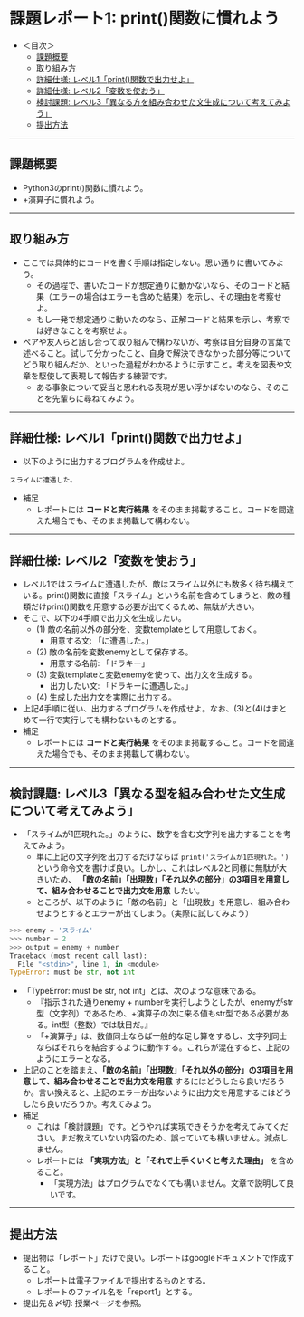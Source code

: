 # 課題レポート1: print()関数に慣れよう

- ＜目次＞
  - <a href="#abst">課題概要</a>
  - <a href="#howto">取り組み方</a>
  - <a href="#level1">詳細仕様: レベル1「print()関数で出力せよ」</a>
  - <a href="#level2">詳細仕様: レベル2「変数を使おう」</a>
  - <a href="#level3">検討課題: レベル3「異なる方を組み合わせた文生成について考えてみよう」</a>
  - <a href="#upload">提出方法</a>

<hr>

## <a name="abst">課題概要</a>
- Python3のprint()関数に慣れよう。
- +演算子に慣れよう。

<hr>

## <a name="howto">取り組み方</a>
- ここでは具体的にコードを書く手順は指定しない。思い通りに書いてみよう。
  - その過程で、書いたコードが想定通りに動かないなら、そのコードと結果（エラーの場合はエラーも含めた結果）を示し、その理由を考察せよ。
  - もし一発で想定通りに動いたのなら、正解コードと結果を示し、考察では好きなことを考察せよ。
- ペアや友人らと話し合って取り組んで構わないが、考察は自分自身の言葉で述べること。試して分かったこと、自身で解決できなかった部分等についてどう取り組んだか、といった過程がわかるように示すこと。考えを図表や文章を駆使して表現して報告する練習です。
  - ある事象について妥当と思われる表現が思い浮かばないのなら、そのことを先輩らに尋ねてみよう。

<hr>

## <a name="level1">詳細仕様: レベル1「print()関数で出力せよ」</a>
- 以下のように出力するプログラムを作成せよ。

```
スライムに遭遇した。
```

- 補足
  - レポートには **コードと実行結果** をそのまま掲載すること。コードを間違えた場合でも、そのまま掲載して構わない。

<hr>

## <a name="level2">詳細仕様: レベル2「変数を使おう」</a>
- レベル1ではスライムに遭遇したが、敵はスライム以外にも数多く待ち構えている。print()関数に直接「スライム」という名前を含めてしまうと、敵の種類だけprint()関数を用意する必要が出てくるため、無駄が大きい。
- そこで、以下の4手順で出力文を生成したい。
  - (1) 敵の名前以外の部分を、変数templateとして用意しておく。
    - 用意する文: 「に遭遇した。」
  - (2) 敵の名前を変数enemyとして保存する。
    - 用意する名前: 「ドラキー」
  - (3) 変数templateと変数enemyを使って、出力文を生成する。
    - 出力したい文: 「ドラキーに遭遇した。」
  - (4) 生成した出力文を実際に出力する。
- 上記4手順に従い、出力するプログラムを作成せよ。なお、(3)と(4)はまとめて一行で実行しても構わないものとする。
- 補足
  - レポートには **コードと実行結果** をそのまま掲載すること。コードを間違えた場合でも、そのまま掲載して構わない。

<hr>

## <a name="level3">検討課題: レベル3「異なる型を組み合わせた文生成について考えてみよう」</a>
- 「スライムが1匹現れた。」のように、数字を含む文字列を出力することを考えてみよう。
  - 単に上記の文字列を出力するだけならば ``print('スライムが1匹現れた。')`` という命令文を書けば良い。しかし、これはレベル2と同様に無駄が大きいため、 **「敵の名前」「出現数」「それ以外の部分」の3項目を用意して、組み合わせることで出力文を用意** したい。
  - ところが、以下のように「敵の名前」と「出現数」を用意し、組み合わせようとするとエラーが出てしまう。（実際に試してみよう）
```python
>>> enemy = 'スライム'
>>> number = 2
>>> output = enemy + number
Traceback (most recent call last):
  File "<stdin>", line 1, in <module>
TypeError: must be str, not int
```
  - 「TypeError: must be str, not int」とは、次のような意味である。
    - 『指示された通りenemy + numberを実行しようとしたが、enemyがstr型（文字列）であるため、+演算子の次に来る値もstr型である必要がある。int型（整数）では駄目だ。』
    - 「+演算子」は、数値同士ならば一般的な足し算をするし、文字列同士ならばそれらを結合するように動作する。これらが混在すると、上記のようにエラーとなる。
  - 上記のことを踏まえ、**「敵の名前」「出現数」「それ以外の部分」の3項目を用意して、組み合わせることで出力文を用意** するにはどうしたら良いだろうか。言い換えると、上記のエラーが出ないように出力文を用意するにはどうしたら良いだろうか。考えてみよう。
- 補足
  - これは「検討課題」です。どうやれば実現できそうかを考えてみてください。まだ教えていない内容のため、誤っていても構いません。減点しません。
  - レポートには **「実現方法」と「それで上手くいくと考えた理由」** を含めること。
    - 「実現方法」はプログラムでなくても構いません。文章で説明して良いです。

<hr>

## <a name="upload">提出方法</a>
- 提出物は「レポート」だけで良い。レポートはgoogleドキュメントで作成すること。
  - レポートは電子ファイルで提出するものとする。
  - レポートのファイル名を「report1」とする。
- 提出先＆〆切: 授業ページを参照。
